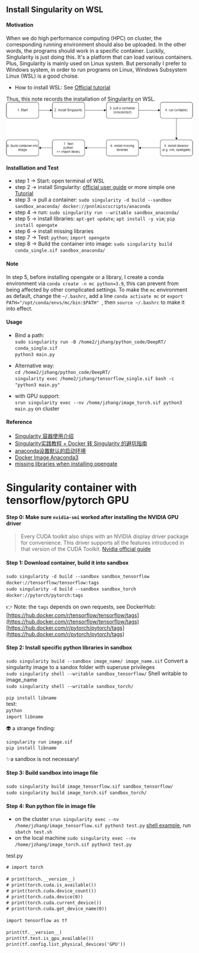 ## Install Singularity on WSL


#### Motivation
When we do high performance computing (HPC) on cluster, the corresponding running environment should also be uploaded. In the other words, the programs should work in a specific container.
Luckily, Singlularity is just doing this. It's a platform that can load various containers. 
Plus, Singularity is mainly used on Linux system. But personally I prefer to Windows system, in order to run programs on Linux, Windows Subsystem Linux (WSL) is a good choise.

* How to install WSL: See [Official tutorial](https://learn.microsoft.com/en-us/windows/wsl/install#Overview) 

Thus, this note records the installation of Singularity on WSL.
![flowchart](https://github.com/jizhang02/Figure-Factory/blob/becd08a8af7027a7f77a6cbcce654f6f810972f3/Fig_CS/Figure-Factory-install%20singularity.drawio.png)
#### Installlation and Test
* step 1 -> Start: open terminal of WSL
* step 2 -> install Singularity: [official user guide](https://docs.sylabs.io/guides/latest/user-guide/quick_start.html) or more simple one [Tutorial](https://singularity-tutorial.github.io/01-installation/)
* step 3 -> pull a container: `sudo singularity -d build --sandbox sandbox_anaconda/ docker://pnnlmiscscripts/anaconda`  
* step 4 -> run: `sudo singularity run --writable sandbox_anaconda/`
* step 5 -> install libraries: `apt-get update`; `apt install -y vim`; `pip install opengate`
* step 6 -> install missing libraries
* step 7 -> Test: `python`; `import opengate`
* step 8 -> Build the container into image: `sudo singularity build conda_single.sif sandbox_anaconda/`

#### Note
In step 5, before installing opengate or a library, I create a conda environment via `conda create -n mc python=3.9`, this can prevent from being affected by other complicated settings. To make the `mc` environment as default, change the `~/.bashrc`, add a line `conda activate mc` or `export PATH="/opt/conda/envs/mc/bin:$PATH" `, then `source ~/.bashrc` to make it into effect.
#### Usage
* Bind a path:    
`sudo singularity run -B /home2/jzhang/python_code/DeepRT/ conda_single.sif`     
`python3 main.py`

* Alternative way:    
`cd /home2/jzhang/python_code/DeepRT/`    
`singularity exec /home2/jzhang/tensorflow_single.sif bash -c "python3 main.py"`

* with GPU support:    
`srun singularity exec --nv /home/jzhang/image_torch.sif python3 main.py` on cluster

#### Reference
  * [Singularity 容器使用介绍](https://www.xiexianbin.cn/hpc/singularity/index.html)
  * [Singularity实践教程 + Docker 转 Singularity 的避坑指南](https://blog.csdn.net/Tanqy1997/article/details/125304273)
  * [anaconda设置默认的启动环境](https://blog.csdn.net/weixin_40548136/article/details/106331324)
  * [Docker Image Anaconda3](https://hub.docker.com/r/continuumio/anaconda3)
  * [missing libraries when installing opengate](https://stackoverflow.com/questions/55313610/importerror-libgl-so-1-cannot-open-shared-object-file-no-such-file-or-directo)

# Singularity container with tensorflow/pytorch GPU

#### Step 0: Make sure `nvidia-smi` worked after installing the NVIDIA GPU driver
   
> Every CUDA toolkit also ships with an NVIDIA display driver package for convenience. This driver supports all the features introduced in that version of the CUDA Toolkit. [Nvidia official guide](https://developer.nvidia.com/cuda-downloads)

#### Step 1: Download container, build it into sandbox
`sudo singularity -d build --sandbox sandbox_tensorflow  docker://tensorflow/tensorflow:tags`    
`sudo singularity -d build --sandbox sandbox_torch  docker://pytorch/pytorch:tags`

👉 Note: the `tags` depends on own requests, see DockerHub:    
[https://hub.docker.com/r/tensorflow/tensorflow/tags](https://hub.docker.com/r/tensorflow/tensorflow/tags)    
[https://hub.docker.com/r/pytorch/pytorch/tags](https://hub.docker.com/r/pytorch/pytorch/tags)    

#### Step 2: Install specific python libraries in sandbox    
  
`sudo singularity build --sandbox image_name/ image_name.sif` Convert a singularity image to a sandox folder with superuse privileges       
`sudo singularity shell --writable sandbox_tensorflow/` Shell writable to image_name       
`sudo singularity shell --writable sandbox_torch/`   
   
`pip install libname`    
test:    
`python`   
`import libname`    

👽 a strange finding: 
```
singularity run image.sif
pip install libname
```
✨a sandbox is not necessary!

#### Step 3: Build sandbox into image file     
`sudo singularity build image_tensorflow.sif sandbox_tensorflow/`    
`sudo singularity build image_torch.sif sandbox_torch/`    

#### Step 4: Run python file in image file
* on the cluster
`srun singularity exec --nv /home/jzhang/image_tensorflow.sif python3 test.py`  [shell example](/docs/SLURM.md), run `sbatch test.sh`      
* on the local machine 
`sudo singularity exec --nv /home/jzhang/image_torch.sif python3 test.py`    

test.py
```
# import torch

# print(torch.__version__)
# print(torch.cuda.is_available())
# print(torch.cuda.device_count())
# print(torch.cuda.device(0))
# print(torch.cuda.current_device())
# print(torch.cuda.get_device_name(0))

import tensorflow as tf 

print(tf.__version__)
print(tf.test.is_gpu_available())
print(tf.config.list_physical_devices('GPU'))    
```

